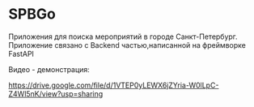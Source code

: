 # SPBGo
Приложения для поиска мероприятий в городе Санкт-Петербург.
Приложение связано с Backend частью,написанной на фреймворке FastAPI

Видео - демонстрация:

https://drive.google.com/file/d/1VTEP0yLEWX6jZYria-W0lLpC-Z4Wl5nK/view?usp=sharing
